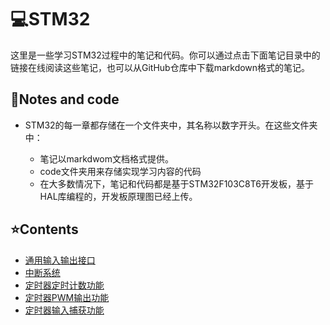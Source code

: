 # 💻STM32

这里是一些学习STM32过程中的笔记和代码。你可以通过点击下面笔记目录中的链接在线阅读这些笔记，也可以从GitHub仓库中下载markdown格式的笔记。

## 📝Notes and code

- STM32的每一章都存储在一个文件夹中，其名称以数字开头。在这些文件夹中：

    - 笔记以markdwom文档格式提供。
    - code文件夹用来存储实现学习内容的代码
    - 在大多数情况下，笔记和代码都是基于STM32F103C8T6开发板，基于HAL库编程的，开发板原理图已经上传。

## ⭐Contents

- [通用输入输出接口](https://www.yuque.com/fighting-0foqq/xlalye/kz5enagodqblgtyx?singleDoc#)
- [中断系统](https://www.yuque.com/fighting-0foqq/xlalye/rioexg8wytyw3hx5?singleDoc# )
- [定时器定时计数功能](https://www.yuque.com/fighting-0foqq/xlalye/kyv2t3g6kp0gc0l4?singleDoc# )
- [定时器PWM输出功能](https://www.yuque.com/fighting-0foqq/xlalye/qna9rff8qt550ek2?singleDoc#)
- [定时器输入捕获功能](https://www.yuque.com/fighting-0foqq/xlalye/uc2iq07gsllsb2y9?singleDoc# )
